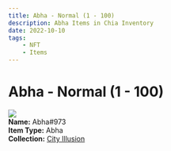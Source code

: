```yaml
---
title: Abha - Normal (1 - 100)
description: Abha Items in Chia Inventory
date: 2022-10-10
tags:
    - NFT
    - Items
---
```


# Abha - Normal (1 - 100)
<div class="item_thumbnail">
<img loading="lazy" src="https://l2sclpcba25qxdcu4wf4fwuhvuxmg7tof7cfvwe5y4qvsfrcqgqa.arweave.net/XqQlvEEGuwuMVOWLwtqHrS7Dfm4vxFrYncchWRYigaA"><br/>
<div><strong>Name:</strong> Abha#973</div>
<div><strong>Item Type:</strong> Abha</div>
<div><strong>Collection:</strong> <a href="https://www.spacescan.io/xch/nft/collection/col1lend2dcn558km4wcwta4xnkfv3xpcmlp9kyt0m909emvfxechlyqdl5ndg">City Illusion</a></div>
</div>

